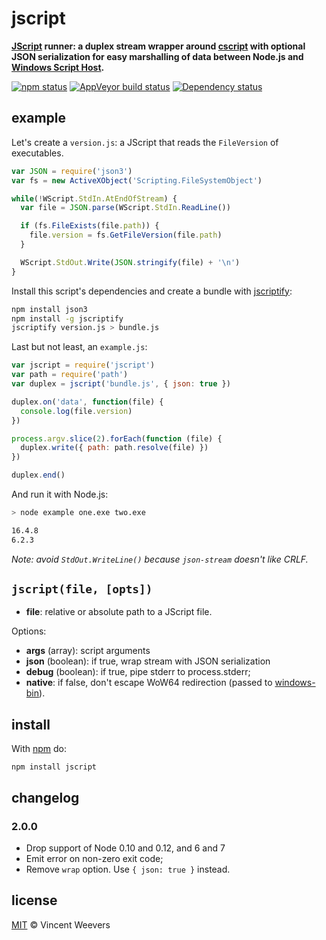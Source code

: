 # jscript

**[JScript](https://en.wikipedia.org/wiki/JScript) runner: a duplex stream wrapper around [cscript](https://technet.microsoft.com/en-us/library/bb490887.aspx) with optional JSON serialization for easy marshalling of data between Node.js and [Windows Script Host](https://en.wikipedia.org/wiki/Windows_Script_Host).**

[![npm status](http://img.shields.io/npm/v/jscript.svg?style=flat-square)](https://www.npmjs.org/package/jscript) [![AppVeyor build status](https://img.shields.io/appveyor/ci/vweevers/jscript.svg?style=flat-square&label=appveyor)](https://ci.appveyor.com/project/vweevers/jscript) [![Dependency status](https://img.shields.io/david/vweevers/jscript.svg?style=flat-square)](https://david-dm.org/vweevers/jscript)

## example

Let's create a `version.js`: a JScript that reads the `FileVersion` of executables.

```js
var JSON = require('json3')
var fs = new ActiveXObject('Scripting.FileSystemObject')

while(!WScript.StdIn.AtEndOfStream) {
  var file = JSON.parse(WScript.StdIn.ReadLine())

  if (fs.FileExists(file.path)) {
    file.version = fs.GetFileVersion(file.path)
  }

  WScript.StdOut.Write(JSON.stringify(file) + '\n')
}
```

Install this script's dependencies and create a bundle with [jscriptify](https://www.npmjs.com/package/jscriptify):

```bash
npm install json3
npm install -g jscriptify
jscriptify version.js > bundle.js
```

Last but not least, an `example.js`:

```js
var jscript = require('jscript')
var path = require('path')
var duplex = jscript('bundle.js', { json: true })

duplex.on('data', function(file) {
  console.log(file.version)
})

process.argv.slice(2).forEach(function (file) {
  duplex.write({ path: path.resolve(file) })
})

duplex.end()
```

And run it with Node.js:

```bash
> node example one.exe two.exe

16.4.8
6.2.3
```

*Note: avoid `StdOut.WriteLine()` because `json-stream` doesn't like CRLF.*

## `jscript(file, [opts])`

- **file**: relative or absolute path to a JScript file.

Options:

- **args** (array): script arguments
- **json** (boolean): if true, wrap stream with JSON serialization
- **debug** (boolean): if true, pipe stderr to process.stderr;
- **native**: if false, don't escape WoW64 redirection (passed to [windows-bin](https://www.npmjs.com/package/windows-bin)).

## install

With [npm](https://npmjs.org) do:

```
npm install jscript
```

## changelog

### 2.0.0

- Drop support of Node 0.10 and 0.12, and 6 and 7
- Emit error on non-zero exit code;
- Remove `wrap` option. Use `{ json: true }` instead.

## license

[MIT](http://opensource.org/licenses/MIT) © Vincent Weevers
